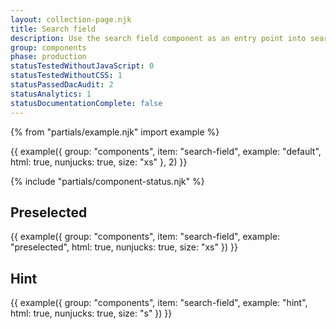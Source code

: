 ```yaml
---
layout: collection-page.njk
title: Search field
description: Use the search field component as an entry point into searches.
group: components
phase: production
statusTestedWithoutJavaScript: 0
statusTestedWithoutCSS: 1
statusPassedDacAudit: 2
statusAnalytics: 1
statusDocumentationComplete: false
---
```


{% from "partials/example.njk" import example %}

{{ example({ group: "components", item: "search-field", example: "default", html: true, nunjucks: true, size: "xs" }, 2) }}

{% include "partials/component-status.njk" %}

## Preselected

{{ example({ group: "components", item: "search-field", example: "preselected", html: true, nunjucks: true, size: "xs" }) }}

## Hint

{{ example({ group: "components", item: "search-field", example: "hint", html: true, nunjucks: true, size: "s" }) }}
